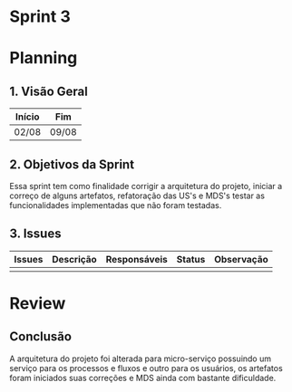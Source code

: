 # Sprint 3

# Planning

## 1. Visão Geral

| Início | Fim   |
| ------ | ----- |
| 02/08  | 09/08 |

## 2. Objetivos da Sprint

Essa sprint tem como finalidade corrigir a arquitetura do projeto, iniciar a correço de alguns artefatos, refatoração das US's e MDS's testar as funcionalidades implementadas que não foram testadas.

## 3. Issues

| Issues | Descrição | Responsáveis | Status | Observação |
| ------ | --------- | ------------ | ------ | ---------- |
|        |           |              |        |            |

# Review

## Conclusão

A arquitetura do projeto foi alterada para micro-serviço possuindo um serviço para os processos e fluxos e outro para os usuários, os artefatos foram iniciados suas correções e MDS ainda com bastante dificuldade.
